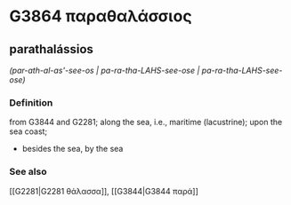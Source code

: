# G3864 παραθαλάσσιος

## parathalássios

_(par-ath-al-as'-see-os | pa-ra-tha-LAHS-see-ose | pa-ra-tha-LAHS-see-ose)_

### Definition

from G3844 and G2281; along the sea, i.e., maritime (lacustrine); upon the sea coast; 

- besides the sea, by the sea

### See also

[[G2281|G2281 θάλασσα]], [[G3844|G3844 παρά]]
